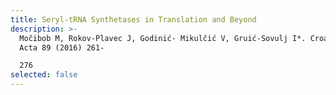 ```yaml
---
title: Seryl-tRNA Synthetases in Translation and Beyond
description: >-
  Močibob M, Rokov-Plavec J, Godinić- Mikulčić V, Gruić-Sovulj I*. Croat Chem
  Acta 89 (2016) 261-

  276
selected: false
---
```

